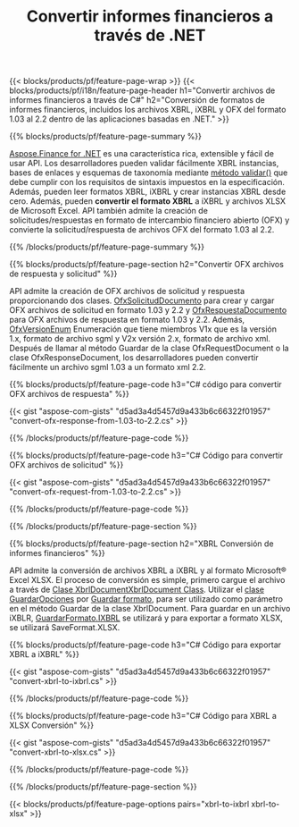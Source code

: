 ﻿---
title: Convertir informes financieros a través de .NET
url: /es/net/conversion/
description:  Código C# para convertir informes financieros en formatos de archivo XBRL, iXBRL y OFX a través de la biblioteca .NET.
---
{{< blocks/products/pf/feature-page-wrap >}}
{{< blocks/products/pf/i18n/feature-page-header h1="Convertir archivos de informes financieros a través de C#" h2="Conversión de formatos de informes financieros, incluidos los archivos XBRL, iXBRL y OFX del formato 1.03 al 2.2 dentro de las aplicaciones basadas en .NET." >}}

{{% blocks/products/pf/feature-page-summary %}}

[Aspose.Finance for .NET](https://products.aspose.com/finance/net/) es una característica rica, extensible y fácil de usar API. Los desarrolladores pueden validar fácilmente XBRL instancias, bases de enlaces y esquemas de taxonomía mediante [método validar()](https://apireference.aspose.com/finance/net/aspose.finance.xbrl/xbrlinstance/methods/validate) que debe cumplir con los requisitos de sintaxis impuestos en la especificación. Además, pueden leer formatos XBRL, iXBRL y crear instancias XBRL desde cero. Además, pueden **convertir el formato XBRL** a iXBRL y archivos XLSX de Microsoft Excel. API también admite la creación de solicitudes/respuestas en formato de intercambio financiero abierto (OFX) y convierte la solicitud/respuesta de archivos OFX del formato 1.03 al 2.2.

{{% /blocks/products/pf/feature-page-summary %}}

{{% blocks/products/pf/feature-page-section h2="Convertir OFX archivos de respuesta y solicitud" %}}

API admite la creación de OFX archivos de solicitud y respuesta proporcionando dos clases. [OfxSolicitudDocumento](https://apireference.aspose.com/finance/net/aspose.finance.ofx/ofxrequestdocument) para crear y cargar OFX archivos de solicitud en formato 1.03 y 2.2 y [OfxRespuestaDocumento](https://apireference.aspose.com/finance/net/aspose.finance.ofx/ofxresponsedocument) para OFX archivos de respuesta en formato 1.03 y 2.2. Además, [OfxVersionEnum](https://apireference.aspose.com/finance/net/aspose.finance.ofx/ofxversionenum) Enumeración que tiene miembros V1x que es la versión 1.x, formato de archivo sgml y V2x versión 2.x, formato de archivo xml. Después de llamar al método Guardar de la clase OfxRequestDocument o la clase OfxResponseDocument, los desarrolladores pueden convertir fácilmente un archivo sgml 1.03 a un formato xml 2.2.


{{% blocks/products/pf/feature-page-code h3="C# código para convertir OFX archivos de respuesta" %}}

{{< gist "aspose-com-gists" "d5ad3a4d5457d9a433b6c66322f01957" "convert-ofx-response-from-1.03-to-2.2.cs" >}} 

{{% /blocks/products/pf/feature-page-code %}}

{{% blocks/products/pf/feature-page-code h3="C# Código para convertir OFX archivos de solicitud" %}}

{{< gist "aspose-com-gists" "d5ad3a4d5457d9a433b6c66322f01957" "convert-ofx-request-from-1.03-to-2.2.cs" >}} 

{{% /blocks/products/pf/feature-page-code %}}

{{% /blocks/products/pf/feature-page-section %}}

{{% blocks/products/pf/feature-page-section h2="XBRL Conversión de informes financieros" %}}

API admite la conversión de archivos XBRL a iXBRL y al formato Microsoft® Excel XLSX. El proceso de conversión es simple, primero cargue el archivo a través de [Clase XbrlDocumentXbrlDocument Class](https://apireference.aspose.com/finance/net/aspose.finance.xbrl/xbrldocument). Utilizar el [clase GuardarOpciones](https://apireference.aspose.com/finance/net/aspose.finance.xbrl/saveoptions) por [Guardar formato](https://apireference.aspose.com/finance/net/aspose.finance.xbrl/saveoptions/properties/saveformat), para ser utilizado como parámetro en el método Guardar de la clase XbrlDocument. Para guardar en un archivo iXBLR, [GuardarFormato.IXBRL](https://apireference.aspose.com/finance/net/aspose.finance.xbrl/saveformat) se utilizará y para exportar a formato XLSX, se utilizará SaveFormat.XLSX.

{{% blocks/products/pf/feature-page-code h3="C# Código para exportar XBRL a iXBRL" %}}

{{< gist "aspose-com-gists" "d5ad3a4d5457d9a433b6c66322f01957" "convert-xbrl-to-ixbrl.cs" >}} 

{{% /blocks/products/pf/feature-page-code %}}

{{% blocks/products/pf/feature-page-code h3="C# Código para XBRL a XLSX Conversión" %}}

{{< gist "aspose-com-gists" "d5ad3a4d5457d9a433b6c66322f01957" "convert-xbrl-to-xlsx.cs" >}} 

{{% /blocks/products/pf/feature-page-code %}}

{{% /blocks/products/pf/feature-page-section %}}

{{< blocks/products/pf/feature-page-options pairs="xbrl-to-ixbrl xbrl-to-xlsx" >}}